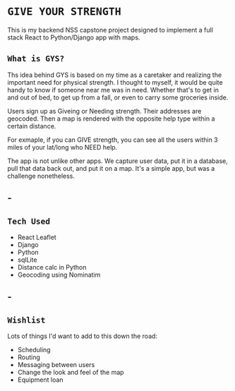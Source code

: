 # `GIVE YOUR STRENGTH`

This is my backend NSS capstone project designed to implement a full stack React to Python/Django app with maps.

## `What is GYS?`

Ths idea behind GYS is based on my time as a caretaker and realizing the important need for physical strength. I thought to myself, it would be quite handy to know if someone near me was in need. Whether that's to get in and out of bed, to get up from a fall, or even to carry some groceries inside.

Users sign up as Giveing or Needing strength. Their addresses are geocoded. Then a map is rendered with the opposite help type within a certain distance.

For exmaple, if you can GIVE strength, you can see all the users within 3 miles of your lat/long who NEED help.

The app is not unlike other apps. We capture user data, put it in a database, pull that data back out, and put it on a map. It's a simple app, but was a challenge nonetheless.

## -
## `Tech Used`
- React Leaflet
- Django
- Python
- sqlLite
- Distance calc in Python
- Geocoding using Nominatim

## -

## `Wishlist`
Lots of things I'd want to add to this down the road:

- Scheduling
- Routing
- Messaging between users
- Change the look and feel of the map
- Equipment loan
